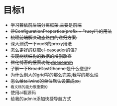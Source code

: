 # 目标1
- ~~学习若依前后端分离框架,主要是前端~~
- ~~@ConfigurationProperties(prefix = "ruoyi")的用法~~
- ~~梳理前端解决动态路由的递归方案.~~
- ~~深入测试一下vue3的proxy用法~~
- ~~怎么更好的获取el-cascader的值?~~
- ~~实现树状结构的数据的增删改查~~
- ~~优化博客的搜索功能.[docsearch](https://docsearch.algolia.com/)~~
- ~~了解一下BroadCastChannel是什么意思?~~
- ~~为什么别人的grid写的那么完美,我写的那么烂~~
- ~~怎么给tailwind的单位默认设置成px;~~
- `看文档的能力很重要的`
- 使用ai看源码
- 给我的admin添加快捷导航方式

